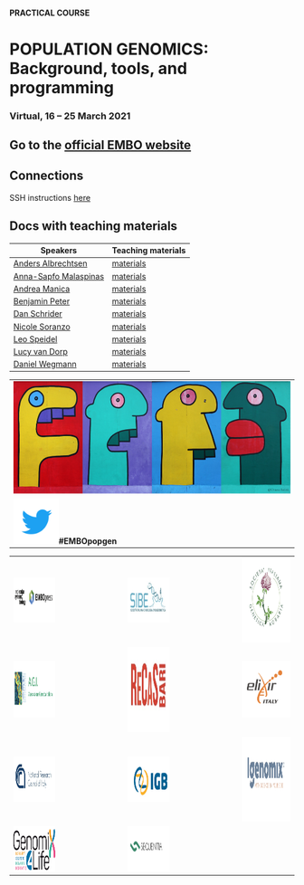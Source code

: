 #### PRACTICAL COURSE

# POPULATION GENOMICS: Background, tools, and programming
### Virtual, 16 – 25 March 2021

## Go to the [official EMBO website](https://meetings.embo.org/event/20-populationgenomics)

## Connections
SSH instructions [here](WiFi-SSHinstruction.md)

## Docs with teaching materials
| Speakers | Teaching materials |
|--------------------|-----------------|
|[Anders Albrechtsen](http://www.popgen.dk/groupWiki/index.php/Anders_Albrechtsen)| [materials](Anders_Albrechtsen) |
|[Anna-Sapfo Malaspinas](https://www.sib.swiss/anna-sapfo-malaspinas-group)| [materials](Anna-Sapfo_Malaspinas) |
|[Andrea Manica](https://www.zoo.cam.ac.uk/directory/andrea-manica)| [materials](Andrea_Manica) |
|[Benjamin Peter](https://www.eva.mpg.de/genetics/staff/benjamin-peter.html)| [materials](Benjamin_Peter) |
|[Dan Schrider](https://www.schriderlab.org)| [materials](Dan_Schrider) |
|[Nicole Soranzo](https://www.sanger.ac.uk/person/soranzo-nicole/)| [materials](Nicole_Soranzo) |
|[Leo Speidel](https://leospeidel.com)| [materials](Leo_Speidel) |
|[Lucy van Dorp](https://www.ucl.ac.uk/~ucbpvan/)| [materials](Lucy_van_Dorp) |
|[Daniel Wegmann](https://www.unifr.ch/bio/en/research/conservation-biology/wegmann-group.html)| [materials](Daniel_Wegmann) |

<table style="width:100%">
   <tr>
     <td><img src="./img/popgenlogo.png" alt="yay" height="200" width="700"></td>
     <tr/>
     <td colspan="4"><img src="./img/tw.png" alt="yay" height="80" width="80"><b>#EMBOpopgen</b></td>    
    </tr>
</table>


<table width="700">
   <tr>
   <td><a href="https://www.embopress.org"><img src="./img/logos/embo_press.png" alt="yay" height="80" width="400"></a></td>
   <td width="100"></td>
   <td><a href="https://www.sibe-iseb.it"><img src="./img/logos/sibe.png" alt="yay" height="80" width="500"></a></td>
   <td width="100"></td>
   <td><a href="http://www.geneticagraria.it/"><img src="./img/logos/SIGA.png" alt="cnr" height="150" width="350"></a></td>
      </tr>
      <tr>
      <td><a href="https://www.associazionegeneticaitaliana.it/"><img src="./img/logos/AGI.png" height="100" width="500"></a></td>
      <td width="100"></td>
      <td align="right"><a href="https://www.recas-bari.it/index.php/en/"><img src="./img/logos/RECAS.png" alt="yay" height="150" width="500"></a></td>
      <td width="100"></td>
      <td align="center"><a href="https://elixir-europe.org/about-us/who-we-are/nodes/italy"><img src="./img/logos/ELIXIR.png" alt="yay" height="100" width="150"></a></td>
   </tr>
   <td><a href="https://www.cnr.it/en/homepage"><img src="./img/logos/CNR.png" alt="yay" height="80" width="500"></a></td>
   <td width="100"></td>
   <td><a href="http://www.igb.cnr.it/"><img src="./img/logos/IGB-logo.jpg" alt="yay" height="80" width="500"></a></td>
   <td width="100"></td>
   <td><a href="https://www.igenomix.it/"><img src="./img/logos/IGENOMIX.png" alt="cnr" height="150" width="700"></a></td>
   </tr>
<td><a href="https://www.genomix4life.com/en/"><img src="./img/logos/Logo_genomix4life.png" alt="yay" height="80" width="600"></a></td>
   <td width="100"></td>
   <td><a href="https://www.sequentiabiotech.com"><img src="./img/logos/SEQUENTIA.png" alt="yay" height="80" width="600"></a></td>
   <td width="100"></td>
   <tr>
